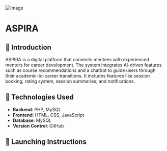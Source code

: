 ![image](https://github.com/user-attachments/assets/c94f3fb0-8eec-4d8c-b4a8-20a9b7de60c0) 
# ASPIRA 

## 🎯 Introduction
ASPIRA is a digital platform that connects mentees with experienced mentors for career development. The system integrates AI-driven features such as course recommendations and a chatbot to guide users through their academic-to-career transitions. It includes features like session booking, rating system, session summaries, and notifications.


## 🔧 Technologies Used
- **Backend**: PHP, MySQL
- **Frontend**: HTML, CSS, JavaScript 
- **Database**: MySQL 
- **Version Control**: GitHub


## 🚀 Launching Instructions
